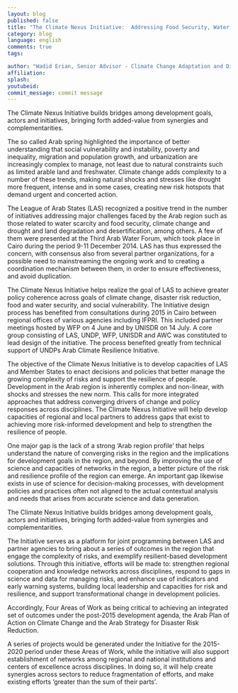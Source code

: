 ```yaml
---
layout: blog
published: false
title: "The Climate Nexus Initiative:  Addressing Food Security, Water Scarcity and Social Vulnerability to Build Resilience in the Arab Region"
category: blog
language: english
comments: true
tags: 

author: "Wadid Erian, Senior Advisor - Climate Change Adaptation and Disaster Risk Reduction at The League of Arab States"
affiliation: 
splash: 
youtubeid: 
commit_message: commit message
---
```

The Climate Nexus Initiative builds bridges among development goals, actors and initiatives, bringing forth added-value from synergies and complementarities. 



The so called Arab spring highlighted the importance of better understanding that social vulnerability and instability, poverty and inequality, migration and population growth, and urbanization are increasingly complex to manage, not least due to natural constraints such as limited arable land and freshwater. Climate change adds complexity to a number of these trends, making natural shocks and stresses like drought more frequent, intense and in some cases, creating new risk hotspots that demand urgent and concerted action.

The League of Arab States (LAS) recognized a positive trend in the number of initiatives addressing major challenges faced by the Arab region such as those related to water scarcity and food security, climate change and drought and land degradation and desertification, among others.  A few of them were presented at the Third Arab Water Forum, which took place in Cairo during the period 9-11 December 2014. LAS has thus expressed the concern, with consensus also from several partner organizations, for a possible need to mainstreaming the ongoing work and to creating a coordination mechanism between them, in order to ensure effectiveness, and avoid duplication. 

The Climate Nexus Initiative helps realize the goal of LAS to achieve greater policy coherence across goals of climate change, disaster risk reduction, food and water security, and social vulnerability. The Initiative design process has benefited from consultations during 2015 in Cairo between regional offices of various agencies including IFPRI. This included partner meetings hosted by WFP on 4 June and by UNISDR on 14 July. A core group consisting of LAS, UNDP, WFP, UNISDR and AWC was constituted to lead design of the initiative. The process benefited greatly from technical support of UNDPs Arab Climate Resilience Initiative.

The objective of the Climate Nexus Initiative is to develop capacities of LAS and Member States to enact decisions and policies that better manage the growing complexity of risks and support the resilience of people. Development in the Arab region is inherently complex and non-linear, with shocks and stresses the new norm. This calls for more integrated approaches that address converging drivers of change and policy responses across disciplines. The Climate Nexus Initiative will help develop capacities of regional and local partners to address gaps that exist to achieving more risk-informed development and help to strengthen the resilience of people. 

One major gap is the lack of a strong ‘Arab region profile’ that helps understand the nature of converging risks in the region and the implications for development goals in the region, and beyond. By improving the use of science and capacities of networks in the region, a better picture of the risk and resilience profile of the region can emerge. An important gap likewise exists in use of science for decision-making processes, with development policies and practices often not aligned to the actual contextual analysis and needs that arises from accurate science and data generation. 

The Climate Nexus Initiative builds bridges among development goals, actors and initiatives, bringing forth added-value from synergies and complementarities. 

The Initiative serves as a platform for joint programming between LAS and partner agencies to bring about a series of outcomes in the region that engage the complexity of risks, and exemplify resilient-based development solutions. Through this initiative, efforts will be made to: strengthen regional cooperation and knowledge networks across disciplines, respond to gaps in science and data for managing risks, and enhance use of indicators and early warning systems, building local leadership and capacities for risk and resilience, and support transformational change in development policies. 

Accordingly, Four Areas of Work as being critical to achieving an integrated set of outcomes under the post-2015 development agenda, the Arab Plan of Action on Climate Change and the Arab Strategy for Disaster Risk Reduction. 

A series of projects would be generated under the Initiative for the 2015-2020 period under these Areas of Work, while the initiative will also support establishment of networks among regional and national institutions and centers of excellence across disciplines. In doing so, it will help create synergies across sectors to reduce fragmentation of efforts, and make existing efforts ‘greater than the sum of their parts’.